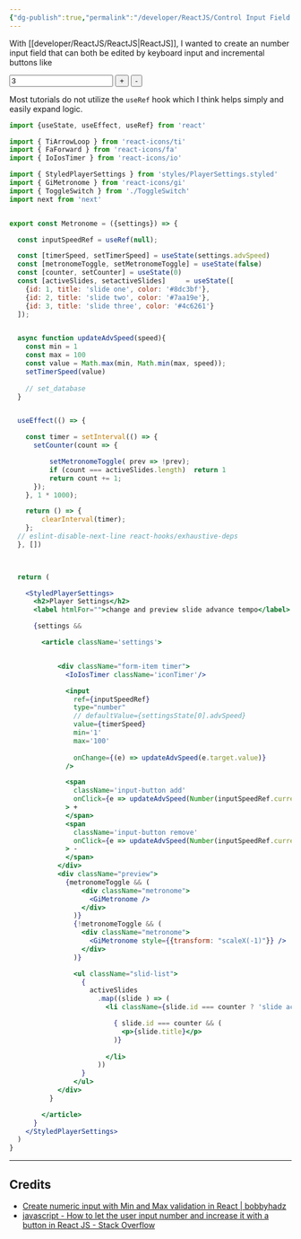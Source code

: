 ```yaml
---
{"dg-publish":true,"permalink":"/developer/ReactJS/Control Input Field with buttons/","tags":["reactjs","nodejs","JSX"]}
---
```


With [[developer/ReactJS/ReactJS\|ReactJS]], I wanted to create an number input field that can both be edited by keyboard input and incremental buttons like

<input type='number' value=3 /> <button> + </button> <button> - </button>

Most tutorials do not utilize the `useRef` hook which I think helps simply and easily expand logic.

```jsx
import {useState, useEffect, useRef} from 'react'

import { TiArrowLoop } from 'react-icons/ti'
import { FaForward } from 'react-icons/fa'
import { IoIosTimer } from 'react-icons/io'

import { StyledPlayerSettings } from 'styles/PlayerSettings.styled'
import { GiMetronome } from 'react-icons/gi'
import { ToggleSwitch } from './ToggleSwitch'
import next from 'next'


export const Metronome = ({settings}) => {

  const inputSpeedRef = useRef(null);

  const [timerSpeed, setTimerSpeed] = useState(settings.advSpeed)
  const [metronomeToggle, setMetronomeToggle] = useState(false)
  const [counter, setCounter] = useState(0)
  const [activeSlides, setactiveSlides]     = useState([
    {id: 1, title: 'slide one', color: '#8dc3bf'},
    {id: 2, title: 'slide two', color: '#7aa19e'}, 
    {id: 3, title: 'slide three', color: '#4c6261'}
  ]);


  async function updateAdvSpeed(speed){
    const min = 1
    const max = 100
    const value = Math.max(min, Math.min(max, speed));
    setTimerSpeed(value)
    
    // set_database
  }


  useEffect(() => {

    const timer = setInterval(() => { 
      setCounter(count => {

          setMetronomeToggle( prev => !prev);
          if (count === activeSlides.length)  return 1
          return count += 1;
      });
    }, 1 * 1000);

    return () => {              
        clearInterval(timer);  
    };  
  // eslint-disable-next-line react-hooks/exhaustive-deps
  }, [])
  


  return (

    <StyledPlayerSettings>
      <h2>Player Settings</h2>
      <label htmlFor="">change and preview slide advance tempo</label>

      {settings && 

        <article className='settings'>


            <div className="form-item timer">
              <IoIosTimer className='iconTimer'/>

              <input 
                ref={inputSpeedRef}
                type="number" 
                // defaultValue={settingsState[0].advSpeed}
                value={timerSpeed}
                min='1'
                max='100'
                
                onChange={(e) => updateAdvSpeed(e.target.value)}
              />

              <span 
                className='input-button add'  
                onClick={e => updateAdvSpeed(Number(inputSpeedRef.current.value) + 1)}   
              > + 
              </span>
              <span 
                className='input-button remove' 
                onClick={e => updateAdvSpeed(Number(inputSpeedRef.current.value) + -1)}   
              > - 
              </span>
            </div>
            <div className="preview">
              {metronomeToggle && (
                  <div className="metronome">
                    <GiMetronome />
                  </div>
                )}
                {!metronomeToggle && (
                  <div className="metronome">
                    <GiMetronome style={{transform: "scaleX(-1)"}} />
                  </div>  
                )}

                <ul className="slid-list">
                  {
                    activeSlides
                      .map((slide ) => (
                        <li className={slide.id === counter ? 'slide active' : 'slide'} key={slide.id} style={{backgroundColor: slide.color}}>

                          { slide.id === counter && (
                            <p>{slide.title}</p>
                          )}
                          
                        </li>
                      ))
                  }
                </ul>
            </div>
          }

        </article>
      }
    </StyledPlayerSettings>
  )
}

```

---
## Credits
- [Create numeric input with Min and Max validation in React | bobbyhadz](https://bobbyhadz.com/blog/react-number-input-min-max)
- [javascript - How to let the user input number and increase it with a button in React JS - Stack Overflow](https://stackoverflow.com/questions/61530157/how-to-let-the-user-input-number-and-increase-it-with-a-button-in-react-js)
